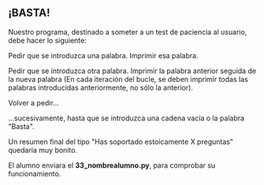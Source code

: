 ## ¡BASTA!

Nuestro programa, destinado a someter a un test de paciencia al usuario, debe hacer lo siguiente:

Pedir que se introduzca una palabra.
Imprimir esa palabra.

Pedir que se introduzca otra palabra.
Imprimir la palabra anterior seguida de la nueva palabra (En cada iteración del bucle, se deben imprimir todas las palabras introducidas anteriormente, no sólo la anterior).

Volver a pedir...

...sucesivamente, hasta que se introduzca una cadena vacía o la palabra "Basta".

Un resumen final del tipo "Has soportado estoicamente X preguntas" quedaría muy bonito.

El alumno enviara el **33_nombrealumno.py**, para comprobar su funcionamiento.